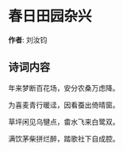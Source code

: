 # 春日田园杂兴

**作者**: 刘汝钧

## 诗词内容

年来梦断百花场，安分农桑万虑降。

为喜麦青行暖迳，因看蚕出倚晴窗。

草坪闲见乌犍点，畬水飞来白鹭双。

满饮茅柴拼烂醉，踏歌社下自成腔。

